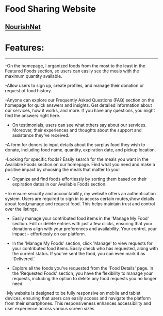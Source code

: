 # Food Sharing Website

## [ NourishNet](https://nourish-net.web.app)

<h1>Features:</h1>
<hr/>
-On the homepage, I organized foods from the most to the least in the Featured Foods section, so users can easily see the meals with the maximum quantity available. 

-Allow users to sign up, create profiles, and manage their donation or request of food history.

-Anyone can explore our Frequently Asked Questions (FAQ) section on the homepage for quick answers and insights. Get detailed information about our services, how it works, and more. If you have any questions, you might find the answers right here. 

- On testimonials, users can see what others say about our services. Moreover, their experiences and thoughts about the support and assistance they've received.

-A form for donors to input details about the surplus food they wish to donate, including food name, quantity, expiration date, and pickup location.

-Looking for specific foods? Easily search for the meals you want in the Available Foods section on our homepage. Find what you need and make a positive impact by choosing the meals that matter to you!

- Organize and find foods effortlessly by sorting them based on their expiration dates in our Available Foods section.

-To ensure security and accountability, my website offers an authentication system. Users are required to sign in to access certain routes,show details about food,manage and request food. This helps maintain trust and control over the listings.

- Easily manage your contributed food items in the 'Manage My Food' section. Edit or delete entries with just a few clicks, ensuring that your donations align with your preferences and availability. Your control, your impact – effortlessly on our platform.
 
- In the 'Manage My Foods' section, click 'Manage' to view requests for your contributed food items. Easily check who has requested, along with the current status. If you've sent the food, you can even mark it as 'Delivered.'

- Explore all the foods you've requested from the 'Food Details' page. In the 'Requested Foods' section, you have the flexibility to manage your requests, including the option to delete any food requests you no longer need.

-My website is designed to be fully responsive on mobile and tablet devices, ensuring that users can easily access and navigate the platform from their smartphones. This responsiveness enhances accessibility and user experience across various screen sizes.
